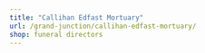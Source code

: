 ```yaml
---
title: "Callihan Edfast Mortuary"
url: /grand-junction/callihan-edfast-mortuary/
shop: funeral directors
---
```

